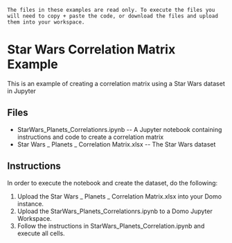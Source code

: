 ```The files in these examples are read only. To execute the files you will need to copy + paste the code, or download the files and upload them into your workspace.```

# Star Wars Correlation Matrix Example

This is an example of creating a correlation matrix using a Star Wars dataset in Jupyter

## Files
- StarWars_Planets_Correlationrs.ipynb -- A Jupyter notebook containing instructions and code to create a correlation matrix
- Star Wars _ Planets _ Correlation Matrix.xlsx -- The Star Wars dataset

## Instructions

In order to execute the notebook and create the dataset, do the following:

1. Upload the Star Wars _ Planets _ Correlation Matrix.xlsx into your Domo instance. 
2. Upload the StarWars_Planets_Correlationrs.ipynb to a Domo Jupyter Workspace.
3. Follow the instructions in StarWars_Planets_Correlation.ipynb and execute all cells.
